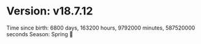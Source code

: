 # Version: v18.7.12
Time since birth: 6800 days, 163200 hours, 9792000 minutes, 587520000 seconds
Season: Spring 🌸
